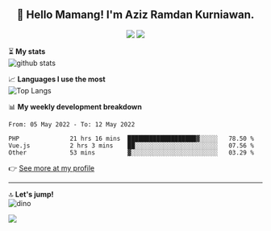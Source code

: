 <h2 align="center">👋 Hello Mamang! I'm Aziz Ramdan Kurniawan.</h2>  
<p align="center">
  <img src="https://komarev.com/ghpvc/?username=azizramdan">
  <img src="https://wakatime.com/badge/user/90056fa0-4c31-4eca-954e-2a3ac05896f9.svg">
</p>
    
⏳ **My stats**  
![github stats](https://github-readme-stats.vercel.app/api?username=azizramdan&show_icons=true&count_private=true&title_color=000&hide_border=true&hide_title=true)  

📈 **Languages I use the most**  
![Top Langs](https://github-readme-stats.vercel.app/api/top-langs/?username=azizramdan&layout=compact&langs_count=6&hide=tsql&hide_border=true&hide_title=true&exclude_repo=Futsal-Go,Futsal-Go-Admin,Sistem-Informasi-Sensus-Harian-Rawat-Inap)  

📊 **My weekly development breakdown**
<!--START_SECTION:waka-->

```text
From: 05 May 2022 - To: 12 May 2022

PHP              21 hrs 16 mins  ███████████████████▓░░░░░   78.50 %
Vue.js           2 hrs 3 mins    ██░░░░░░░░░░░░░░░░░░░░░░░   07.56 %
Other            53 mins         ▓░░░░░░░░░░░░░░░░░░░░░░░░   03.29 %
```

<!--END_SECTION:waka-->
👉 [See more at my profile](https://wakatime.com/@azizramdan)
***
🔝 **Let's jump!**  
![dino](https://raw.githubusercontent.com/azizramdan/azizramdan/master/dino.gif)  

![](https://hit.yhype.me/github/profile?user_id=27954794)
